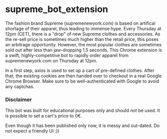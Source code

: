 # supreme_bot_extension

The fashion brand Supreme (supremenewyork.com) is based on artifical shortage of their apparel, thus leading to immense hype. Every Thursday at 12pm (CET), there is a "drop" of new Supreme clothes and accessories. As the re-sell price is sometimes much higher than the retail price, this poses an arbitrage opportunity. However, the most popular clothes are sometimes sold out after less than jaw-dropping 1.5 seconds.
This Chrome extension is a swift, highly-competitive bot to rapidly order apparel from supremenewyork.com on Thursday at 12pm.

In a first step, axios is used to set up a cart of pre-defined clothes. After that, the existing cookies are then handed over to checkout in a real Google Chrome Browser. Make sure to be well-authenticated with Google to avoid any captchas.

### Disclaimer
This bot was built for educational purposes only and should not be used. It is possible to set a cart's price to 0€.

Even though it has been published only now, it is messy and out-dated. Do not expect a friendly UI :))
